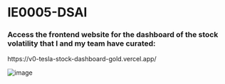 # IE0005-DSAI

<h3>Access the frontend website for the dashboard of the stock volatility that I and my team have curated:</h3>
https://v0-tesla-stock-dashboard-gold.vercel.app/

![image](https://github.com/user-attachments/assets/71b36689-807f-4a8d-8edc-73c331f6019f)
